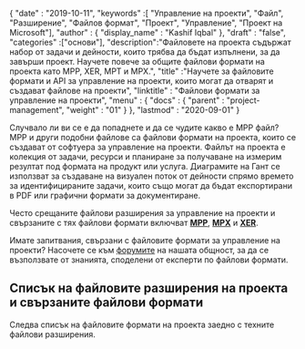 {
  "date" : "2019-10-11",
  "keywords" :[ "Управление на проекти", "Файл", "Разширение", "Файлов формат", "Проект", "Управление", "Проект на Microsoft"],
  "author" : {
    "display_name" : "Kashif Iqbal"
},
  "draft" : "false",
  "categories" :["основи"],
  "description":"Файловете на проекта съдържат набор от задачи и дейности, които трябва да бъдат изпълнени, за да завърши проект. Научете повече за общите файлови формати на проекта като MPP, XER, MPT и MPX.",
  "title" :"Научете за файловите формати и API за управление на проекти, които могат да отварят и създават файлове на проекти",
  "linktitle" : "Файлови формати за управление на проекти",
  "menu" : {
    "docs" : {
      "parent" : "project-management",
      "weight" : "01"
}
},
  "lastmod" : "2020-09-01"
}

Случвало ли ви се е да попаднете и да се чудите какво е MPP файл? MPP и други подобни файлове са файлови формати на проекта, които се създават от софтуера за управление на проекти. Файлът на проекта е колекция от задачи, ресурси и планиране за получаване на измерим резултат под формата на продукт или услуга. Диаграмите на Гант се използват за създаване на визуален поток от дейности спрямо времето за идентифицираните задачи, които също могат да бъдат експортирани в PDF или графични формати за документиране.

Често срещаните файлови разширения за управление на проекти и свързаните с тях файлови формати включват **[MPP](/bg/project-management/mpp/)**, **[MPX](/bg/project-management/mpx/)** и **[XER](/bg/project-management/xer/)**.

Имате запитвания, свързани с файловите формати за управление на проекти? Насочете се към [форумите](https://forum.fileformat.com/c/project-management/15) на нашата общност, за да се възползвате от знанията, споделени от експерти по файлови формати.

## Списък на файловите разширения на проекта и свързаните файлови формати

Следва списък на файловите формати на проекта заедно с техните файлови разширения.

